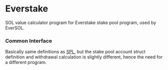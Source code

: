 # Everstake

SOL value calculator program for Everstake stake pool program, used by EverSOL.

### Common Interface

Basically same definitions as [SPL](./spl.md#common-interface), but the stake pool account struct definition and withdrawal calculation is slightly different, hence the need for a different program. 
